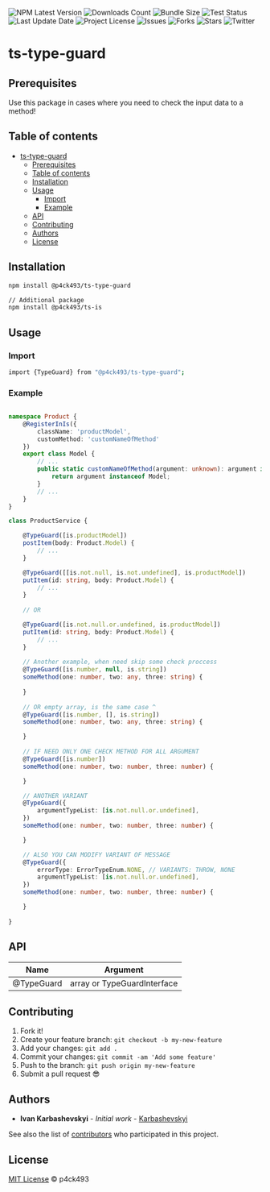![NPM Latest Version](https://img.shields.io/npm/v/@p4ck493/ts-type-guard)
![Downloads Count](https://img.shields.io/npm/dm/@p4ck493/ts-type-guard.svg)
![Bundle Size](https://packagephobia.now.sh/badge?p=@p4ck493/ts-type-guard)
![Test Status](https://img.shields.io/travis/p4ck493/ts-type-guard/main.svg)
![Last Update Date](https://img.shields.io/github/last-commit/p4ck493/ts-type-guard)
![Project License](https://img.shields.io/github/license/p4ck493/ts-type-guard)
![Issues](https://img.shields.io/github/issues/p4ck493/ts-type-guard)
![Forks](https://img.shields.io/github/forks/p4ck493/ts-type-guard)
![Stars](https://img.shields.io/github/stars/p4ck493/ts-type-guard)
![Twitter](https://img.shields.io/twitter/url?url=https%3A%2F%2Fgithub.com%2Fp4ck493%2Fts-type-guard)

# ts-type-guard

## Prerequisites

Use this package in cases where you need to check the input data to a method!


## Table of contents

- [ts-type-guard](#ts-type-guard)
    - [Prerequisites](#prerequisites)
    - [Table of contents](#table-of-contents)
    - [Installation](#installation)
    - [Usage](#usage)
        - [Import](#import)
        - [Example](#example)
    - [API](#api)
    - [Contributing](#contributing)
    - [Authors](#authors)
    - [License](#license)

## Installation

```sh
npm install @p4ck493/ts-type-guard

// Additional package
npm install @p4ck493/ts-is
```

## Usage

### Import

```sh
import {TypeGuard} from "@p4ck493/ts-type-guard";
```

### Example

```typescript

namespace Product {
    @RegisterInIs({
        className: 'productModel',
        customMethod: 'customNameOfMethod'
    })
    export class Model {
        // ...
        public static customNameOfMethod(argument: unknown): argument is Model {
            return argument instanceof Model;
        }
        // ...
    }
}

class ProductService {

    @TypeGuard([is.productModel])
    postItem(body: Product.Model) {
        // ...
    }

    @TypeGuard([[is.not.null, is.not.undefined], is.productModel])
    putItem(id: string, body: Product.Model) {
        // ...
    }
    
    // OR

    @TypeGuard([is.not.null.or.undefined, is.productModel])
    putItem(id: string, body: Product.Model) {
        // ...
    }
    
    // Another example, when need skip some check proccess
    @TypeGuard([is.number, null, is.string])
    someMethod(one: number, two: any, three: string) {
        
    }
    
    // OR empty array, is the same case ^
    @TypeGuard([is.number, [], is.string])
    someMethod(one: number, two: any, three: string) {

    }
    
    // IF NEED ONLY ONE CHECK METHOD FOR ALL ARGUMENT
    @TypeGuard([is.number])
    someMethod(one: number, two: number, three: number) {

    }

    // ANOTHER VARIANT
    @TypeGuard({
        argumentTypeList: [is.not.null.or.undefined],
    })
    someMethod(one: number, two: number, three: number) {

    }

    // ALSO YOU CAN MODIFY VARIANT OF MESSAGE
    @TypeGuard({
        errorType: ErrorTypeEnum.NONE, // VARIANTS: THROW, NONE
        argumentTypeList: [is.not.null.or.undefined],
    })
    someMethod(one: number, two: number, three: number) {

    }
    
}


```


## API 

| Name       | Argument                    |
|------------|-----------------------------|
| @TypeGuard | array or TypeGuardInterface |


## Contributing

[//]: # (Please read [CONTRIBUTING.md]&#40;CONTRIBUTING.md&#41; for details on our code of conduct, and the process for submitting pull requests to us.)

1. Fork it!
2. Create your feature branch: `git checkout -b my-new-feature`
3. Add your changes: `git add .`
4. Commit your changes: `git commit -am 'Add some feature'`
5. Push to the branch: `git push origin my-new-feature`
6. Submit a pull request 😎

## Authors

* **Ivan Karbashevskyi** - *Initial work* - [Karbashevskyi](https://github.com/Karbashevskyi)

See also the list of [contributors](https://github.com/p4ck493/ts-type-guard/contributors) who participated in this project.

## License

[MIT License](https://andreasonny.mit-license.org/2019) © p4ck493
